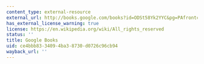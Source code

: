 ```yaml
---
content_type: external-resource
external_url: http://books.google.com/books?id=ODSt58Yk2YYC&pg=PAfrontcover#v=onepage
has_external_license_warning: true
license: https://en.wikipedia.org/wiki/All_rights_reserved
status: ''
title: Google Books
uid: ce4bbb83-3409-4ba3-8730-d0726c96cb94
wayback_url: ''
---
```

